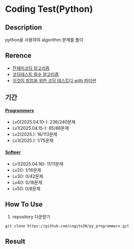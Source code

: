 # Coding Test(Python)

## Description
python을 사용하여 algorithm 문제를 풀이

## Rerence
- [잔재미코딩 알고리즘](https://www.fun-coding.org/post/funcodingcodes.html)
- [코딩테스트 필수 알고리즘](https://www.youtube.com/playlist?list=PLi-xJrVzQaxXC2Aausv_6mlOZZ2g2J6YB)
- [이것이 취업을 위한 코딩 테스트다 with 파이썬](https://www.youtube.com/playlist?list=PLRx0vPvlEmdAghTr5mXQxGpHjWqSz0dgC)

## 기간
#### [Programmers](https://school.programmers.co.kr/learn/challenges?order=recent)
- Lv0(2025.04.10-): 236/240문제
- Lv1(2025.04.15-): 85/86문제
- Lv2(2025.): 16/113문제
- Lv3(2025.): 1/75문제

#### [Softeer](https://softeer.ai/practice)
- Lv1(2025.04.16): 11/11문제
- Lv2(): 1/16문제
- Lv3(): 0/42문제
- Lv4(): 0/16문제
- Lv5(): 0/8문제
 
## How To Use
1) repository 다운받기
```
git clone https://github.com/cogito30/py_programmers.git
```

## Result
